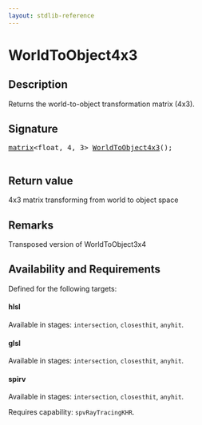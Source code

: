 ```yaml
---
layout: stdlib-reference
---
```


# WorldToObject4x3

## Description

Returns the world-to-object transformation matrix (4x3).



## Signature 

<pre>
<a href="../types/matrix/index" class="code_type">matrix</a>&lt;<span class="code_keyword">float</span>, 4, 3&gt; <a href="worldtoobject4x3-057">WorldToObject4x3</a>();

</pre>

## Return value
4x3 matrix transforming from world to object space

## Remarks
Transposed version of WorldToObject3x4


## Availability and Requirements

Defined for the following targets:

#### hlsl
Available in stages: `intersection`, `closesthit`, `anyhit`.

#### glsl
Available in stages: `intersection`, `closesthit`, `anyhit`.

#### spirv
Available in stages: `intersection`, `closesthit`, `anyhit`.

Requires capability: `spvRayTracingKHR`.


